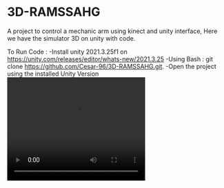 # 3D-RAMSSAHG
A project to control a mechanic arm using kinect and unity interface, Here we have the simulator 3D on unity with code.

To Run Code : 
-Install unity 2021.3.25f1 on https://unity.com/releases/editor/whats-new/2021.3.25
-Using Bash : git clone https://github.com/Cesar-96/3D-RAMSSAHG.git.
-Open the project using the installed Unity Version
<video width="320" height="240" controls>
  <source src="pablo.mkv" type="video/x-matroska">
  Your browser does not support the video tag.
</video>
